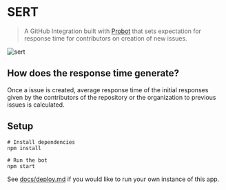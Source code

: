 # SERT

> A GitHub Integration built with [Probot](https://github.com/probot) that sets expectation for response time for contributors on creation of new issues.

![sert](https://user-images.githubusercontent.com/24356443/37246416-91213284-24ce-11e8-9140-04c9a6a905de.PNG)

## How does the response time generate?

Once a issue is created, average response time of the initial responses given by the contributors of the repository or the organization to previous issues is calculated.


## Setup

```
# Install dependencies
npm install

# Run the bot
npm start
```

See [docs/deploy.md](docs/deploy.md) if you would like to run your own instance of this app.
